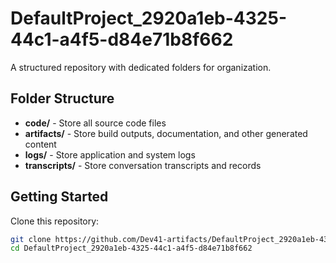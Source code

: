 # DefaultProject_2920a1eb-4325-44c1-a4f5-d84e71b8f662
A structured repository with dedicated folders for organization.

## Folder Structure

- **code/** - Store all source code files
- **artifacts/** - Store build outputs, documentation, and other generated content
- **logs/** - Store application and system logs
- **transcripts/** - Store conversation transcripts and records

## Getting Started

Clone this repository:
```bash
git clone https://github.com/Dev41-artifacts/DefaultProject_2920a1eb-4325-44c1-a4f5-d84e71b8f662
cd DefaultProject_2920a1eb-4325-44c1-a4f5-d84e71b8f662
```
